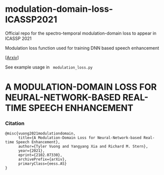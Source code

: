 # modulation-domain-loss-ICASSP2021

Official repo for the spectro-temporal modulation-domain loss to appear in ICASSP 2021

Modulation loss function used for training DNN based speech enhancement

[[Arxiv](https://arxiv.org/pdf/2102.07330.pdf)]

See example usage in <code> modulation_loss.py </code>


# A MODULATION-DOMAIN LOSS FOR NEURAL-NETWORK-BASED REAL-TIME SPEECH ENHANCEMENT
### Citation

```
@misc{vuong2021modulationdomain,
      title={A Modulation-Domain Loss for Neural-Network-based Real-time Speech Enhancement}, 
      author={Tyler Vuong and Yangyang Xia and Richard M. Stern},
      year={2021},
      eprint={2102.07330},
      archivePrefix={arXiv},
      primaryClass={eess.AS}
}

```
